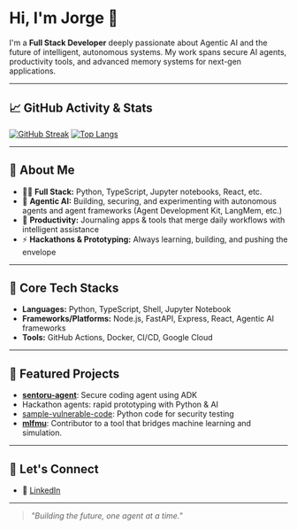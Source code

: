 # Hi, I'm Jorge 👋

I'm a **Full Stack Developer** deeply passionate about Agentic AI and the future of intelligent, autonomous systems. My work spans secure AI agents, productivity tools, and advanced memory systems for next-gen applications.

---

## 📈 GitHub Activity & Stats
[![GitHub Streak](https://streak-stats.demolab.com/?user=Jorgelmh)](https://git.io/streak-stats)
[![Top Langs](https://github-readme-stats.vercel.app/api/top-langs/?username=Jorgelmh&layout=compact&theme=github_dark)](https://github.com/anuraghazra/github-readme-stats)

---

## 🚀 About Me

- 🧑‍💻 **Full Stack:** Python, TypeScript, Jupyter notebooks, React, etc.
- 🤖 **Agentic AI:** Building, securing, and experimenting with autonomous agents and agent frameworks (Agent Development Kit, LangMem, etc.)
- 📝 **Productivity:** Journaling apps & tools that merge daily workflows with intelligent assistance
- ⚡ **Hackathons & Prototyping:** Always learning, building, and pushing the envelope

---

## 🧰 Core Tech Stacks

- **Languages:** Python, TypeScript, Shell, Jupyter Notebook
- **Frameworks/Platforms:** Node.js, FastAPI, Express, React, Agentic AI frameworks
- **Tools:** GitHub Actions, Docker, CI/CD, Google Cloud

---

## 🌟 Featured Projects

- [**sentoru-agent**](https://github.com/Jorgelmh/sentoru-agent): Secure coding agent using ADK
- Hackathon agents: rapid prototyping with Python & AI
- [sample-vulnerable-code](https://github.com/Jorgelmh/sample-vulnerable-code): Python code for security testing
- [**mlfmu**](https://github.com/dnv-opensource/mlfmu): Contributor to a tool that bridges machine learning and simulation.  

---

## 🤝 Let's Connect

- 💬 [LinkedIn](https://www.linkedin.com/in/jorgelmh/)

---

> *"Building the future, one agent at a time."*
